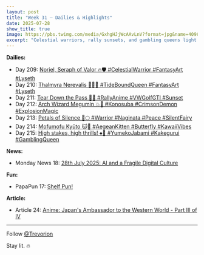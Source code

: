 ```yaml
---
layout: post
title: "Week 31 – Dailies & Highlights"
date: 2025-07-28
show_title: true
image: https://pbs.twimg.com/media/GxhgHJjWcAAvLnV?format=jpg&name=4096x4096
excerpt: "Celestial warriors, rally sunsets, and gambling queens light up the week. From Megumin’s explosions to silent petals and Aegean kittens, each post brings flair. Plus, part three of anime diplomacy and a pun from the shelf. Follow @Trevorion. 🔥"
---
```



**Dailies:**  
- Day 209: [Noriel, Seraph of Valor 🔥🛡️ #CelestialWarrior #FantasyArt #Lyseth](https://x.com/Trevorion/status/1949930205172351214)
- Day 210: [Thalmyra Nerevalis 👑🧜‍♀️ #TideBoundQueen #FantasyArt #Lyseth](https://x.com/Trevorion/status/1950257601327075576)
- Day 211: [Tear Down the Pass 🚗🌅 #RallyAnime #VWGolfGTI #Sunset](https://x.com/Trevorion/status/1950668422460621236)
- Day 212: [Arch Wizard Megumin 💥🏰 #Konosuba #CrimsonDemon #ExplosionMagic](https://x.com/Trevorion/status/1950965161117786187)
- Day 213: [Petals of Silence 🌸🌕 #Warrior #Naginata #Peace #SilentFairy](https://x.com/Trevorion/status/1951441539760333234)
- Day 214: [Mofumofu Kyūto 🐱🦋 #AegeanKitten #Butterfly #KawaiiVibes](https://x.com/Trevorion/status/1951674811601526967)
- Day 215: [High stakes, high thrills! ♠️🎰 #YumekoJabami #Kakegurui #GamblingQueen](https://x.com/Trevorion/status/1952044534646407350)
  
**News:**  
- Monday News 18: [28th July 2025: AI  and a Fragile Digital Culture](https://x.com/Trevorion/status/1949810158135107985)

**Fun:**  
- PapaPun 17: [Shelf Pun!](https://x.com/Trevorion/status/1952080360671424872)

**Article:**  
- Article 24: [Anime: Japan's Ambassador to the Western World - Part III of IV](https://x.com/Trevorion/status/1951488807468994864)

---
Follow [@Trevorion](https://x.com/Trevorion)

Stay lit. 🔥
